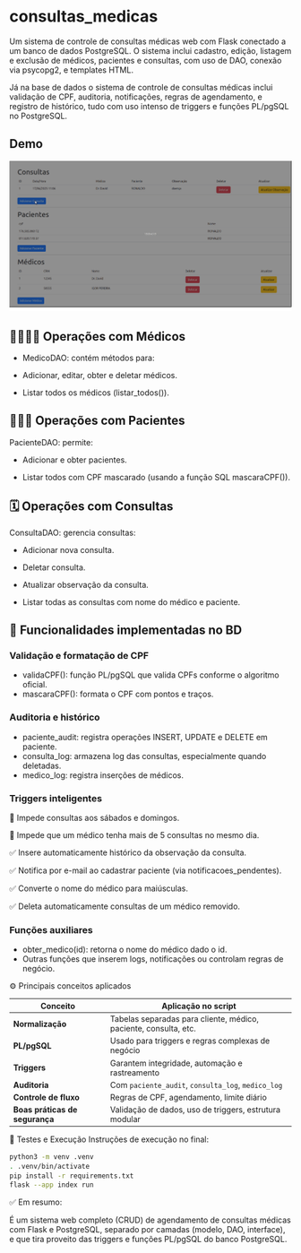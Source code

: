 # consultas_medicas

Um sistema de controle de consultas médicas web com Flask conectado a um banco de dados PostgreSQL. O sistema inclui cadastro, edição, listagem e exclusão de médicos, pacientes e consultas, com uso de DAO, conexão via psycopg2, e templates HTML.

Já na base de dados o sistema de controle de consultas médicas inclui validação de CPF, auditoria, notificações, regras de agendamento, e registro de histórico, tudo com uso intenso de triggers e funções PL/pgSQL no PostgreSQL.

## Demo

![demo](demo.gif)

## 👨‍⚕️👩‍⚕️ Operações com Médicos

* MedicoDAO: contém métodos para:

* Adicionar, editar, obter e deletar médicos.

* Listar todos os médicos (listar_todos()).

## 🧍‍♂️🧍 Operações com Pacientes

PacienteDAO: permite:

* Adicionar e obter pacientes.

* Listar todos com CPF mascarado (usando a função SQL mascaraCPF()).

## 🗓️ Operações com Consultas

ConsultaDAO: gerencia consultas:

* Adicionar nova consulta.

* Deletar consulta.

* Atualizar observação da consulta.

* Listar todas as consultas com nome do médico e paciente.

## 🔎 Funcionalidades implementadas no BD

### Validação e formatação de CPF

* validaCPF(): função PL/pgSQL que valida CPFs conforme o algoritmo oficial.
* mascaraCPF(): formata o CPF com pontos e traços.

### Auditoria e histórico
* paciente_audit: registra operações INSERT, UPDATE e DELETE em paciente.
* consulta_log: armazena log das consultas, especialmente quando deletadas.
* medico_log: registra inserções de médicos.


### Triggers inteligentes

🚫 Impede consultas aos sábados e domingos.

🚫 Impede que um médico tenha mais de 5 consultas no mesmo dia.

✅ Insere automaticamente histórico da observação da consulta.

✅ Notifica por e-mail ao cadastrar paciente (via notificacoes_pendentes).

✅ Converte o nome do médico para maiúsculas.

✅ Deleta automaticamente consultas de um médico removido.

### Funções auxiliares

* obter_medico(id): retorna o nome do médico dado o id.
* Outras funções que inserem logs, notificações ou controlam regras de negócio.


⚙️ Principais conceitos aplicados

| Conceito                       | Aplicação no script                                              |
| ------------------------------ | ---------------------------------------------------------------- |
| **Normalização**               | Tabelas separadas para cliente, médico, paciente, consulta, etc. |
| **PL/pgSQL**                   | Usado para triggers e regras complexas de negócio                |
| **Triggers**                   | Garantem integridade, automação e rastreamento                   |
| **Auditoria**                  | Com `paciente_audit`, `consulta_log`, `medico_log`               |
| **Controle de fluxo**          | Regras de CPF, agendamento, limite diário                        |
| **Boas práticas de segurança** | Validação de dados, uso de triggers, estrutura modular           |

🧪 Testes e Execução
Instruções de execução no final:

```bash
python3 -m venv .venv
. .venv/bin/activate
pip install -r requirements.txt 
flask --app index run
```

✅ Em resumo:

É um sistema web completo (CRUD) de agendamento de consultas médicas com Flask e PostgreSQL, separado por camadas (modelo, DAO, interface), e que tira proveito das triggers e funções PL/pgSQL do banco PostgreSQL.
